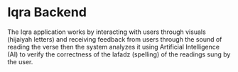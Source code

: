 # Iqra Backend
The Iqra application works by interacting with users through visuals (hijaiyah letters) and receiving feedback from users through the sound of reading the verse then the system analyzes it using Artificial Intelligence (AI) to verify the correctness of the lafadz (spelling) of the readings sung by the user.
